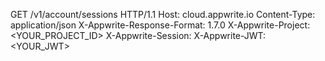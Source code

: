 GET /v1/account/sessions HTTP/1.1
Host: cloud.appwrite.io
Content-Type: application/json
X-Appwrite-Response-Format: 1.7.0
X-Appwrite-Project: <YOUR_PROJECT_ID>
X-Appwrite-Session: 
X-Appwrite-JWT: <YOUR_JWT>

